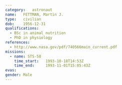 ```yaml
---
category:	astronaut
name:	FETTMAN, Martin J.
type:	civilian
dob:	1956-12-31
qualifications:
  - BSc in animal nutrition
  - PhD in physiology
references:
  - http://www.nasa.gov/pdf/740566main_current.pdf
missions:
  - name: STS-58
    time_start:   1993-10-18T14:53Z
    time_end:     1993-11-01T15:05:43Z
evas:
gender:	Male
---
```


